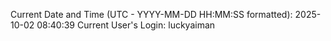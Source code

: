 Current Date and Time (UTC - YYYY-MM-DD HH:MM:SS formatted): 2025-10-02 08:40:39
Current User's Login: luckyaiman
